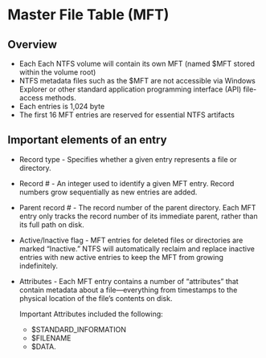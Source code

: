 # Master File Table \(MFT\)

## Overview

* Each Each NTFS volume will contain its own MFT \(named $MFT stored within the volume root\)
* NTFS metadata files such as the $MFT are not accessible via Windows Explorer or other standard application programming interface \(API\) file-access methods. 
* Each entries is 1,024 byte
* The first 16 MFT entries are reserved for essential NTFS artifacts

## Important elements of an entry

* Record type - Specifies whether a given entry represents a file or directory.
* Record \# - An integer used to identify a given MFT entry. Record numbers grow sequentially as new entries are added.
* Parent record \# - The record number of the parent directory. Each MFT entry only tracks the record number of its immediate parent, rather than its full path on disk. 
* Active/Inactive flag - MFT entries for deleted files or directories are marked “Inactive.” NTFS will automatically reclaim and replace inactive entries with new active entries to keep the MFT from growing indefinitely.
* Attributes - Each MFT entry contains a number of “attributes” that contain metadata about a file—everything from timestamps to the physical location of the file’s contents on disk. 

  Important Attributes included the following:

  * $STANDARD\_INFORMATION
  * $FILENAME
  * $DATA.



